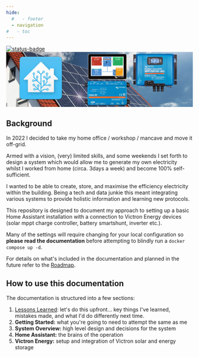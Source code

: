 ```yaml
---
hide:
  #   - footer
  - navigation
#   - toc
---
```


[![status-badge](https://ci.jamesveitch.xyz/api/badges/james/project-ra/status.svg)](https://ci.jamesveitch.xyz/james/project-ra)
![splash](assets/splash.jpg)

## Background

In 2022 I decided to take my home office / workshop / mancave and move it off-grid.

Armed with a vision, (very) limited skills, and some weekends I set forth to design a system which would allow me to generate my own electricity whilst I worked from home (circa. 3days a week) and become 100% self-sufficient.

I wanted to be able to create, store, and maximise the efficiency electricity within the building. Being a tech and data junkie this meant integrating various systems to provide holistic information and learning new protocols.

This repository is designed to document my approach to setting up a basic Home Assistant installation with a connection to Victron Energy devices (solar mppt charge controller, battery smartshunt, inverter etc.).

Many of the settings will require changing for your local configuration so **please read the documentation** before attempting to blindly run a `docker compose up -d`.

For details on what's included in the documentation and planned in the future refer to the [Roadmap](todo.md).

## How to use this documentation

The documentation is structured into a few sections:

1. [Lessons Learned](lessons-learned.md): let's do this upfront... key things I've learned, mistakes made, and what I'd do differently next time.
2. **Getting Started:** what you're going to need to attempt the same as me
3. **System Overview:** high level design and decisions for the system
4. **Home Assistant:** the brains of the operation
5. **Victron Energy:** setup and integration of Victron solar and energy storage
